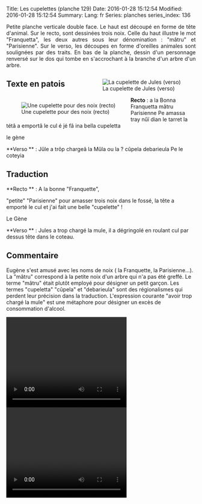 Title: Les cupelettes (planche 129)
Date: 2016-01-28 15:12:54
Modified: 2016-01-28 15:12:54
Summary: 
Lang: fr
Series: planches
series_index: 136

<p style="text-align:justify;">Petite planche verticale double face. Le haut est découpé en forme de tête d'animal.
Sur le recto, sont dessinées trois noix. Celle du haut illustre le mot "Franquetta", les deux autres sous leur dénomination : "mâtru" et "Parisienne".
Sur le verso, les découpes en forme d'oreilles animales sont soulignées par des traits. En bas de la planche, dessin d'un personnage renversé sur le dos qui tombe en s'accrochant à la branche d'un arbre d'un arbre.</p>

<figure class="image-block" style="float: right;">
  <img alt="La cupelette de Jules (verso)" src="{static}/images/planche_129_verso_.png">
  <figcaption style="max-width: 273px">La cupelette de Jules (verso)</figcaption>
</figure>



<figure class="image-block" style="float: left;">
  <img alt="Une cupelette pour des noix (recto)" src="{static}/images/planche_129_recto2_.png">
  <figcaption style="max-width: 290px">Une cupelette pour des noix (recto)</figcaption>
</figure>

## Texte en patois
**Recto** : a la Bonna Franquetta
mâtru       Parisienne
Pe amassa tray nûï dian le tarret la tétâ a emportâ le cul é jé fâ ina  bella cupeletta

le gène

**Verso ** : Jûle a trôp chargeâ la Mûla ou la ? cûpela debarieula Pe le coteyia


## Traduction
**Recto ** : A la bonne "Franquette",

"petite"             "Parisienne"
pour amasser trois noix dans le fossé, la tête a emporté le cul et j'ai fait une belle "cupelette" !

Le Gène

**Verso ** : Jules a trop chargé la mule, il a dégringolé en roulant cul par dessus tête dans le coteau.

## Commentaire
Eugène s'est amusé avec les noms de noix ( la Franquette, la Parisienne…). La "mâtru" correspond à la petite noix d'un arbre qui n'a pas été greffé. Le terme "mâtru" était plutôt employé pour désigner un petit garçon.
Les termes "cupeletta" "cûpela" et "debarieula" sont des régionalismes qui perdent leur précision dans la traduction.
L'expression courante "avoir trop chargé la mule" est une métaphore pour désigner un excès de consommation d'alcool.



<video width="320" height="240" controls>
  <source src="https://d1njpgd0ygatdn.cloudfront.net/video_129recto.mp4" type="video/mp4">
</video>

<video width="320" height="240" controls>
  <source src="https://d1njpgd0ygatdn.cloudfront.net/video_129verso.mp4" type="video/mp4">
</video>
